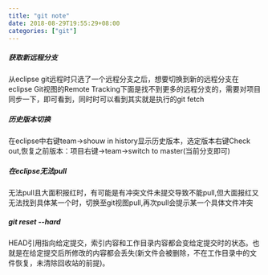 ```yaml
---
title: "git note"
date: 2018-08-29T19:55:29+08:00
categories: ["git"]
---
```


##### 获取新远程分支
从eclipse git远程时只选了一个远程分支之后，想要切换到新的远程分支在eclipse Git视图的Remote Tracking下面是找不到更多的远程分支的，需要对项目同步一下，即可看到，同时时可以看到其实就是执行的git fetch

##### 历史版本切换
在eclipse中右键team->shouw in history显示历史版本，选定版本右键Check out,恢复之前版本：项目右键->team->switch to master(当前分支即可)

##### 在eclipse无法pull
无法pull且大面积报红时，有可能是有冲突文件未提交导致不能pull,但大面报红又无法找到具体某一个时，切换至git视图pull,再次pull会提示某一个具体文件冲突

##### git reset --hard
HEAD引用指向给定提交，索引内容和工作目录内容都会变给定提交时的状态。也就是在给定提交后所修改的内容都会丢失(新文件会被删除，不在工作目录中的文件恢复，未清除回收站的前提)。